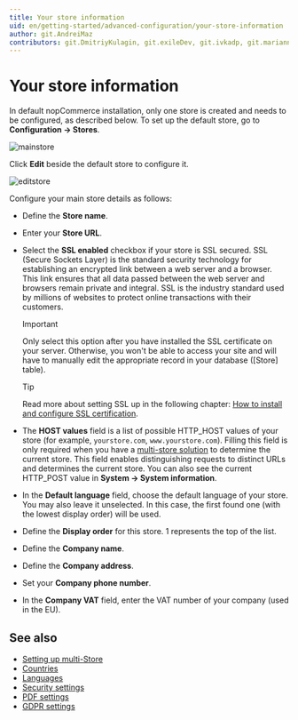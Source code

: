 ```yaml
---
title: Your store information
uid: en/getting-started/advanced-configuration/your-store-information
author: git.AndreiMaz
contributors: git.DmitriyKulagin, git.exileDev, git.ivkadp, git.mariannk
---
```


# Your store information

In default nopCommerce installation, only one store is created and needs to be configured, as described below.
To set up the default store, go to **Configuration → Stores**.

![mainstore](_static/your-store-information/mainstore.png)

Click **Edit** beside the default store to configure it.

![editstore](_static/your-store-information/Store-Edit.png)

Configure your main store details as follows:

* Define the **Store name**.
* Enter your **Store URL**.
* Select the **SSL enabled** checkbox if your store is SSL secured. SSL (Secure Sockets Layer) is the standard security technology for establishing an encrypted link between a web server and a browser. This link ensures that all data passed between the web server and browsers remain private and integral. SSL is the industry standard used by millions of websites to protect online transactions with their customers.

  > [!IMPORTANT]
  >
  > Only select this option after you have installed the SSL certificate on your server. Otherwise, you won't be able to access your site and will have to manually edit the appropriate record in your database ([Store] table).

  > [!TIP]
  >
  > Read more about setting SSL up in the following chapter: [How to install and configure SSL certification](xref:en/getting-started/advanced-configuration/how-to-install-and-configure-ssl-certification).

* The **HOST values** field is a list of possible HTTP_HOST values of your store (for example, `yourstore.com`, `www.yourstore.com`). Filling this field is only required when you have a [multi-store solution](xref:en/getting-started/advanced-configuration/multi-store) to determine the current store. This field enables distinguishing requests to distinct URLs and determines the current store. You can also see the current HTTP_POST value in **System → System information**.
* In the **Default language** field, choose the default language of your store. You may also leave it unselected. In this case, the first found one (with the lowest display order) will be used.
* Define the **Display order** for this store. 1 represents the top of the list.
* Define the **Company name**.
* Define the **Company address**.
* Set your **Company phone number**.
* In the **Company VAT** field, enter the VAT number of your company (used in the EU).

## See also

* [Setting up multi-Store](xref:en/getting-started/advanced-configuration/multi-store)
* [Countries](xref:en/getting-started/configure-shipping/advanced-configuration/countries-states)
* [Languages](xref:en/getting-started/advanced-configuration/localization)
* [Security settings](xref:en/getting-started/advanced-configuration/security-settings)
* [PDF settings](xref:en/getting-started/advanced-configuration/pdf-settings)
* [GDPR settings](xref:en/getting-started/advanced-configuration/gdpr-settings)

